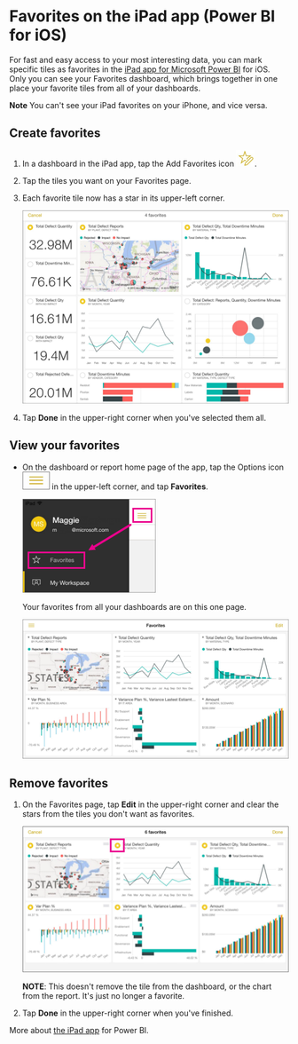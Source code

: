 ﻿<properties 
   pageTitle="Favorites on the iPad app (Power BI for iOS)"
   description="Favorites on the iPad app (Power BI for iOS)"
   services="powerbi" 
   documentationCenter="" 
   authors="maggiesMSFT" 
   manager="mblythe" 
   editor=""
   tags=""/>
 
<tags
   ms.service="powerbi"
   ms.devlang="NA"
   ms.topic="article"
   ms.tgt_pltfrm="NA"
   ms.workload="powerbi"
   ms.date="10/14/2015"
   ms.author="maggies"/>

# Favorites on the iPad app (Power BI for iOS)

For fast and easy access to your most interesting data, you can mark specific tiles as favorites in the [iPad app for Microsoft Power BI](http://support.powerbi.com/knowledgebase/topics/69272-ipad-app-for-power-bi) for iOS. Only you can see your Favorites dashboard, which brings together in one place your favorite tiles from all of your dashboards.

**Note** You can't see your iPad favorites on your iPhone, and vice versa.

## Create favorites

1.  In a dashboard in the iPad app, tap the Add Favorites icon ![](media/powerbi-mobile-favorites-on-the-ipad-app/PBI_iPad_CreateFaveIcon.png).

2.  Tap the tiles you want on your Favorites page.

3.  Each favorite tile now has a star in its upper-left corner.

    ![](media/powerbi-mobile-favorites-on-the-ipad-app/PBI_iPad_MakeFavesSm.png)

4.  Tap **Done** in the upper-right corner when you've selected them all.
 
## View your favorites

-   On the dashboard or report home page of the app, tap the Options icon ![](media/powerbi-mobile-favorites-on-the-ipad-app/PBI_iPad_OptionsIcon.png) in the upper-left corner, and tap **Favorites**.

    ![](media/powerbi-mobile-favorites-on-the-ipad-app/PBI_iPad_FaveMenuSm.png)

    Your favorites from all your dashboards are on this one page.

    ![](media/powerbi-mobile-favorites-on-the-ipad-app/PBI_iPad_FavesPageSm.png)

## Remove favorites

1.  On the Favorites page, tap **Edit** in the upper-right corner and clear the stars from the tiles you don't want as favorites.

    ![](media/powerbi-mobile-favorites-on-the-ipad-app/PBI_iPadRemoveFavesSm.png)

    **NOTE**: This doesn't remove the tile from the dashboard, or the chart from the report. It's just no longer a favorite.

2.  Tap **Done** in the upper-right corner when you've finished.

More about [the iPad app](powerbi-mobile-iphone-app-get-started.md) for Power BI.
